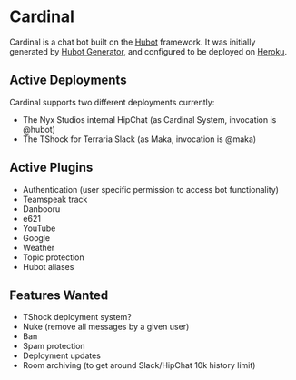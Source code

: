 # Cardinal

Cardinal is a chat bot built on the [Hubot][hubot] framework. It was initially generated by [Hubot Generator][generator-hubot], and configured to be deployed on [Heroku][heroku].

[heroku]: http://www.heroku.com
[hubot]: http://hubot.github.com
[generator-hubot]: https://github.com/github/generator-hubot

## Active Deployments

Cardinal supports two different deployments currently:

* The Nyx Studios internal HipChat (as Cardinal System, invocation is @hubot)
* The TShock for Terraria Slack (as Maka, invocation is @maka)

## Active Plugins

* Authentication (user specific permission to access bot functionality)
* Teamspeak track
* Danbooru
* e621
* YouTube
* Google
* Weather
* Topic protection
* Hubot aliases

## Features Wanted

* TShock deployment system?
* Nuke (remove all messages by a given user)
* Ban
* Spam protection
* Deployment updates
* Room archiving (to get around Slack/HipChat 10k history limit)
